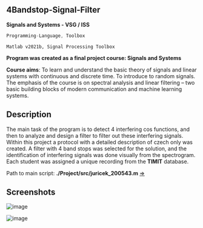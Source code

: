 ## 4Bandstop-Signal-Filter

**Signals and Systems - VSG / ISS**

```javascript
Programming-Language, Toolbox
```
```
Matlab v2021b, Signal Processing Toolbox
```

**Program was created as a final project course: Signals and Systems**

**Course aims**: To learn and understand the basic theory of signals and linear systems with continuous and discrete time. To introduce to random signals. The emphasis of the course is on spectral analysis and linear filtering – two basic building blocks of modern communication and machine learning systems.

## Description
The main task of the program is to detect 4 interfering cos functions, and then to analyze and design a filter to filter out these interfering signals. Within this project a protocol with a detailed description of czech only was created. A filter with 4 band stops was selected for the solution, and the identification of interfering signals was done visually from the spectrogram. Each student was assigned a unique recording from the **TIMIT** database.

Path to main script: **./Project/src/juricek_200543.m** [=>](./Project/src/juricek_200543.m)

## Screenshots

![image](https://user-images.githubusercontent.com/54715463/156054480-56f74f5a-5503-4d81-b822-045a62ed56e2.png)

![image](https://user-images.githubusercontent.com/54715463/156054542-a05a9435-8745-4a6c-aa72-ac02c21691d3.png)